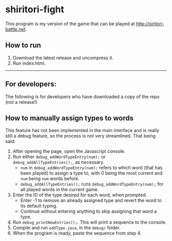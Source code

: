 # shiritori-fight

This program is my version of the game that can be played at http://siritori-battle.net.

## How to run

1. Download the latest release and uncompress it.
2. Run index.html.

---

## For developers:

The following is for developers who have downloaded a copy of the repo (not a release!)

## How to manually assign types to words

This feature has not been implemented in the main interface and is really still a debug feature, so the process is not very streamlined. That being said:

1. After opening the page, open the Javascript console.
2. Run either `debug_addWordTypeEntry(num);` or `debug_addAllTypeEntries();`, as necessary.
    * `num` in `debug_addWordTypeEntry(num);` refers to which word (that has been played) to assign a type to, with 0 being the most current and `num` being `num` words before.
    * `debug_addAllTypeEntries();` runs `debug_addWordTypeEntry(num);` for all played words in the current game.
3. Enter the ID of the type desired for each word, when prompted.
    * Enter -1 to remove an already assigned type and revert the word to its default typing.
    * Continue without entering anything to skip assigning that word a type.
4. Run `debug_printNewEntries();`. This will print a sequence to the console.
5. Compile and run `addType.java`, in the `debug/` folder.
6. When the program is ready, paste the sequence from step 4.
